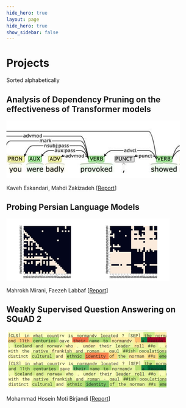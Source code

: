 ```yaml
---
hide_hero: true
layout: page
hide_hero: true
show_sidebar: false
---
```


# Projects
Sorted alphabetically

## Analysis of Dependency Pruning on the effectiveness of Transformer models
![](https://raw.githubusercontent.com/teias-courses/nlp99/gh-pages/projects/dep_prune.png)

Kaveh Eskandari, Mahdi Zakizadeh [[Report](https://github.com/teias-courses/nlp99/raw/gh-pages/projects/final_project_report_eskandari_zakizadeh.pdf)]

## Probing Persian Language Models
![](https://raw.githubusercontent.com/teias-courses/nlp99/gh-pages/projects/lm_probe.png)

Mahrokh Mirani, Faezeh Labbaf [[Report](https://github.com/teias-courses/nlp99/raw/gh-pages/projects/final_project_report_labbaf_mirani.pdf)]

## Weakly Supervised Question Answering on SQuAD 2 
![](https://raw.githubusercontent.com/teias-courses/nlp99/gh-pages/projects/squad2.png)

Mohammad Hosein Moti Birjandi [[Report](https://github.com/teias-courses/nlp99/raw/gh-pages/projects/final_project_report_moti_birjandi.pdf)]
